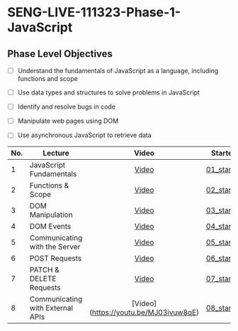 # SENG-LIVE-111323-Phase-1-JavaScript
## Phase Level Objectives
- [ ] Understand the fundamentals of JavaScript as a language, including functions and scope
- [ ] Use data types and structures to solve problems in JavaScript
- [ ] Identify and resolve bugs in code
- [ ] Manipulate web pages using DOM
- [ ] Use asynchronous JavaScript to retrieve data


|No. | Lecture                          | Video 	| Starter 	| Solution 	|
|----|------------------------------	|:-----:	|--------	|---------	|
|1 | JavaScript Fundamentals            |[Video](https://www.youtube.com/watch?v=hoxU67YfpI4)|[01_starter](https://github.com/RikkuX491/EAST-SE-111323-Phase-1/tree/01_starter)|[01_solution](https://github.com/RikkuX491/EAST-SE-111323-Phase-1/tree/01_solution)|
|2 | Functions & Scope                	|[Video](https://www.youtube.com/watch?v=A2IbSmoqPQE)|[02_starter](https://github.com/RikkuX491/EAST-SE-111323-Phase-1/tree/02_starter)|[02_solution](https://github.com/RikkuX491/EAST-SE-111323-Phase-1/tree/02_solution)|
|3 | DOM Manipulation                 	|[Video](https://www.youtube.com/watch?v=LAa_-tyXWLg)|[03_starter](https://github.com/RikkuX491/EAST-SE-111323-Phase-1/tree/03_starter)|[03_solution](https://github.com/RikkuX491/EAST-SE-111323-Phase-1/tree/03_solution)|
|4 | DOM Events                       	|[Video](https://www.youtube.com/watch?v=2JP9SJJKP0k)|[04_starter](https://github.com/RikkuX491/EAST-SE-111323-Phase-1/tree/04_starter)|[04_solution](https://github.com/RikkuX491/EAST-SE-111323-Phase-1/tree/04_solution)|
|5 | Communicating with the Server    	|[Video](https://www.youtube.com/watch?v=bwP2hRIgxN0)|[05_starter](https://github.com/RikkuX491/EAST-SE-111323-Phase-1/tree/05_starter)|[05_solution](https://github.com/RikkuX491/EAST-SE-111323-Phase-1/tree/05_solution)|
|6 | POST Requests                    	|[Video](https://www.youtube.com/watch?v=rtFQO2-vTX8)|[06_starter](https://github.com/RikkuX491/EAST-SE-111323-Phase-1/tree/06_starter)|[06_solution](https://github.com/RikkuX491/EAST-SE-111323-Phase-1/tree/06_solution)|
|7 | PATCH & DELETE Requests          	|[Video](https://www.youtube.com/watch?v=Bke15GDKhdg)|[07_starter](https://github.com/RikkuX491/EAST-SE-111323-Phase-1/tree/07_starter)|[07_solution](https://github.com/RikkuX491/EAST-SE-111323-Phase-1/tree/07_solution)|
|8 | Communicating with External APIs 	|[Video] (https://youtu.be/MJ03ivuw8qE)| [08_starter](https://github.com/RikkuX491/EAST-SE-111323-Phase-1/tree/08_starter)|  [08_solution](https://github.com/RikkuX491/EAST-SE-111323-Phase-1/tree/08_solution)|